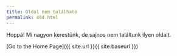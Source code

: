 ```yaml
---
title: Oldal nem található
permalink: 404.html
---
```


Hoppá! Mi nagyon kerestünk, de sajnos nem találtunk ilyen oldalt.

[Go to the Home Page]({{ site.url }}{{ site.baseurl }})
